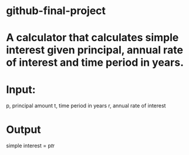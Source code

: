 # github-final-project

# A calculator that calculates simple interest given principal, annual rate of interest and time period in years.
# Input:
   p, principal amount
   t, time period in years
   r, annual rate of interest
# Output
   simple interest = p*t*r
